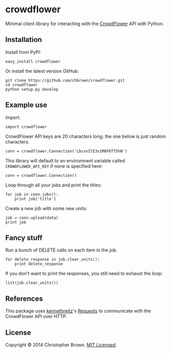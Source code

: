 # crowdflower

Minimal client library for interacting with the [CrowdFlower](http://www.crowdflower.com/) API with Python.


## Installation

Install from PyPI:

    easy_install crowdflower

Or install the latest version GitHub:

    git clone https://github.com/chbrown/crowdflower.git
    cd crowdflower
    python setup.py develop


## Example use

Import:

    import crowdflower

CrowdFlower API keys are 20 characters long; the one below is just random characters.

    conn = crowdflower.Connection('LbcxvIlE3x1M8F6TT5hN')

This library will default to an environment variable called `CROWDFLOWER_API_KEY` if
none is specified here:

    conn = crowdflower.Connection()

Loop through all your jobs and print the titles:

    for job in conn.jobs():
        print job['title']

Create a new job with some new units:

    job = conn.upload(data)
    print job


## Fancy stuff

Run a bunch of DELETE calls on each item in the job.

    for delete_response in job.clear_units():
        print delete_response

If you don't want to print the responses, you still need to exhaust the loop:

    list(job.clear_units())


## References

This package uses [kennethreitz](https://github.com/kennethreitz)'s [Requests](http://docs.python-requests.org/en/latest/api/) to communicate with the CrowdFlower API over HTTP.


## License

Copyright © 2014 Christopher Brown. [MIT Licensed](https://raw.github.com/chbrown/crowdflower/master/LICENSE).
